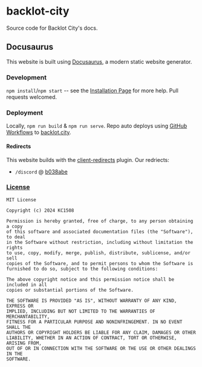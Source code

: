 # backlot-city
Source code for Backlot City's docs. 

## Docusaurus
This website is built using [Docusaurus](https://docusaurus.io/), a modern static website generator.

### Development
`npm install`/`npm start` -- see the [Installation Page](https://docusaurus.io/docs/installation) for more help. Pull requests welcomed.

### Deployment
Locally, `npm run build` & `npm run serve`. Repo auto deploys using [GitHub Workflows](.github/workflows/deploy.yml) to [backlot.city](https://backlot.city/).

#### Redirects
This website builds with the [client-redirects](https://docusaurus.io/docs/api/plugins/@docusaurus/plugin-client-redirects) plugin. Our redriects:
- `/discord` @ [b038abe](https://github.com/kchaney1508/backlot.city/commit/b038abedb1888b61329be2891bcef6ab1073f262)

### [License](./LICENSE)
    MIT License
    
    Copyright (c) 2024 KC1508
    
    Permission is hereby granted, free of charge, to any person obtaining a copy
    of this software and associated documentation files (the "Software"), to deal
    in the Software without restriction, including without limitation the rights
    to use, copy, modify, merge, publish, distribute, sublicense, and/or sell
    copies of the Software, and to permit persons to whom the Software is
    furnished to do so, subject to the following conditions:
    
    The above copyright notice and this permission notice shall be included in all
    copies or substantial portions of the Software.
    
    THE SOFTWARE IS PROVIDED "AS IS", WITHOUT WARRANTY OF ANY KIND, EXPRESS OR
    IMPLIED, INCLUDING BUT NOT LIMITED TO THE WARRANTIES OF MERCHANTABILITY,
    FITNESS FOR A PARTICULAR PURPOSE AND NONINFRINGEMENT. IN NO EVENT SHALL THE
    AUTHORS OR COPYRIGHT HOLDERS BE LIABLE FOR ANY CLAIM, DAMAGES OR OTHER
    LIABILITY, WHETHER IN AN ACTION OF CONTRACT, TORT OR OTHERWISE, ARISING FROM,
    OUT OF OR IN CONNECTION WITH THE SOFTWARE OR THE USE OR OTHER DEALINGS IN THE
    SOFTWARE.
